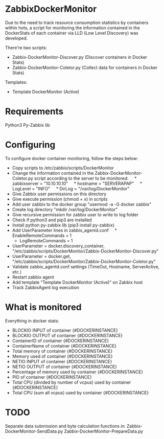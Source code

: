 # ZabbixDockerMonitor

Due to the need to track resource consumption statistics by containers within hots, a script for monitoring the information contained in the DockerStats of each container via LLD (Low Level Discovery) was developed.

There're two scripts:

* Zabbix-DockerMonitor-Discover.py (Discover containers in Docker Stats)
* Zabbix-DockerMonitor-Coletor.py (Collect data for containers in Docker Stats)

Templates:

* Template DockerMonitor (Active)

# Requirements
Python3
Py-Zabbix lib

# Configuring

To configure docker container monitoring, follow the steps below:

* Copy scripts to /etc/zabbix/scripts/DockerMonitor
* Change the information contained in the Zabbix-DockerMonitor-Coletor.py script according to the server to be monitored:
    * zabbixserver = "10.10.10.10"
    * hostname = "SERVERAPAP"
    * LogLevel = "INFO"
    * DirLog = "/var/log/DockerMonitor"
* Give Zabbix user permissions on this directory
* Give execute permission (chmod + x) in scripts
* Add user zabbix to the docker group "usermod -a -G docker zabbix"
* Create log directory "mkdir /var/log/DockerMonitor"
* Give recursive permission for zabbix user to write to log folder
* Check if python3 and pip3 are installed
* Install python py-zabbix lib (pip3 install py-zabbix)
* Add UserParameter lines in zabbix_agentd.conf
    * EnableRemoteCommands = 1
    * LogRemoteCommands = 1
* UserParameter = docker.discovery_container, "/etc/zabbix/scripts/DockerMonitor/Zabbix-DockerMonitor-Discover.py"
* UserParameter = docker.get, "/etc/zabbix/scripts/DockerMonitor/Zabbix-DockerMonitor-Coletor.py"
* Validate zabbix_agentd.conf settings (TimeOut, Hostname, ServerActive, etc.)
* Restart zabbix agent
* Add template "Template DockerMonitor (Active)" on Zabbix host
* Track ZabbixAgent log execution

# What is monitored

Everything in docker stats:

* BLOCKIO INPUT of container {#DOCKERINSTANCE}
* BLOCKIO OUTPUT of container {#DOCKERINSTANCE}
* ContainerID of container {#DOCKERINSTANCE}
* ContainerName of container {#DOCKERINSTANCE}
* Total memory of container {#DOCKERINSTANCE}
* Memory used of container {#DOCKERINSTANCE}
* NETIO INPUT of container {#DOCKERINSTANCE}
* NETIO OUTPUT of container {#DOCKERINSTANCE}
* Percentage of memory used by container {#DOCKERINSTANCE}
* PID of container {#DOCKERINSTANCE}
* Total CPU (divided by number of vcpus) used by container {#DOCKERINSTANCE}
* Total CPU (sum all vcpus) used by container {#DOCKERINSTANCE}

# TODO

Separate data submission and byte calculation functions in:
Zabbix-DockerMonitor-SendData.py
Zabbix-DockerMonitor-PrepareData.py
